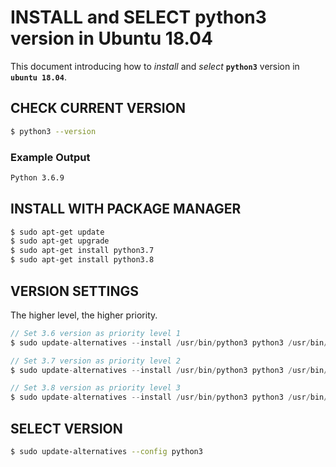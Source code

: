 # INSTALL and SELECT python3 version in Ubuntu 18.04
This document introducing how to *install* and *select* **`python3`** version in **`ubuntu 18.04`**.

## CHECK CURRENT VERSION
```bash
$ python3 --version
```
### Example Output
```bash
Python 3.6.9
```

## INSTALL WITH PACKAGE MANAGER
```bash
$ sudo apt-get update
$ sudo apt-get upgrade
$ sudo apt-get install python3.7
$ sudo apt-get install python3.8
```

## VERSION SETTINGS
The higher level, the higher priority.
```c
// Set 3.6 version as priority level 1
$ sudo update-alternatives --install /usr/bin/python3 python3 /usr/bin/python3.6 1

// Set 3.7 version as priority level 2
$ sudo update-alternatives --install /usr/bin/python3 python3 /usr/bin/python3.7 2

// Set 3.8 version as priority level 3
$ sudo update-alternatives --install /usr/bin/python3 python3 /usr/bin/python3.8 3
```

## SELECT VERSION
```bash
$ sudo update-alternatives --config python3
```
